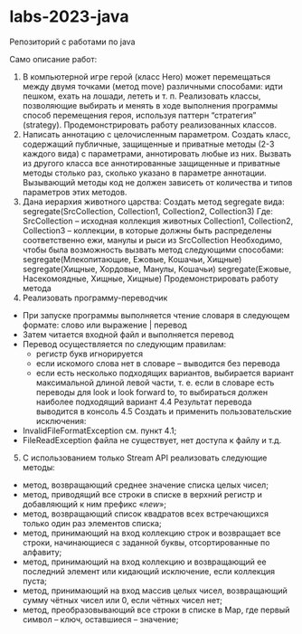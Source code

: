 # labs-2023-java
Репозиторий с работами по java

Само описание работ:

1.	В компьютерной игре герой (класс Hero) может перемещаться между двумя точками (метод move) различными способами: идти пешком, ехать на лошади, лететь и т. п. Реализовать классы, позволяющие выбирать и менять в ходе выполнения программы способ перемещения героя, используя паттерн “стратегия” (strategy). Продемонстрировать работу реализованных классов. 
2.	Написать аннотацию с целочисленным параметром. Создать класс, содержащий публичные, защищенные и приватные методы (2-3 каждого вида) с параметрами, аннотировать любые из них. Вызвать из другого класса все аннотированные защищенные и приватные методы столько раз, сколько указано в параметре аннотации. Вызывающий методы код не должен зависеть от количества и типов параметров этих методов.
3.	Дана иерархия животного царства:
   Создать метод segregate вида:
  	segregate(SrcCollection, Collection1, Collection2, Collection3)
  	Где:
  	SrcCollection – исходная коллекция животных
  	Collection1, Collection2, Collection3 – коллекции, в которые должны быть распределены соответственно ежи, манулы и рыси из SrcCollection
  	Необходимо, чтобы была возможность вызвать метод следующими способами:
  	segregate(Млекопитающие, Ежовые, Кошачьи, Хищные)
  	segregate(Хищные, Хордовые, Манулы, Кошачьи)
  	segregate(Ежовые, Насекомоядные, Хищные, Хищные)
  	Продемонстрировать работу метода
4.	Реализовать программу-переводчик
   * При запуске программы выполняется чтение словаря в следующем формате: слово или выражение | перевод
   * Затем читается входной файл и выполняется перевод
   * Перевод осуществляется по следующим правилам:
  	   * регистр букв игнорируется
      * если искомого слова нет в словаре – выводится без перевода
      * если есть несколько подходящих вариантов, выбирается вариант максимальной длиной левой части, т. е. если в словаре есть переводы для look и look forward to, то выбираться должен наиболее подходящий вариант
 4.4	Результат перевода выводится в консоль
 4.5	Создать и применить пользовательские исключения:
  *	InvalidFileFormatException см. пункт 4.1;
  *	FileReadException файла не существует, нет доступа к файлу и т.д.
5.	С использованием только Stream API реализовать следующие методы:
 *	метод, возвращающий среднее значение списка целых чисел;
 *	метод, приводящий все строки в списке в верхний регистр и добавляющий к ним префикс «_new_»;
 *	метод, возвращающий список квадратов всех встречающихся только один раз элементов списка;
 *	метод, принимающий на вход коллекцию строк и возвращает все строки, начинающиеся с заданной буквы, отсортированные по алфавиту;
 *	метод, принимающий на вход коллекцию и возвращающий ее последний элемент или кидающий исключение, если коллекция пуста;
 *	метод, принимающий на вход массив целых чисел, возвращающий сумму чётных чисел или 0, если чётных чисел нет;
 *	метод, преобразовывающий все строки в списке в Map, где первый символ – ключ, оставшиеся – значение;
